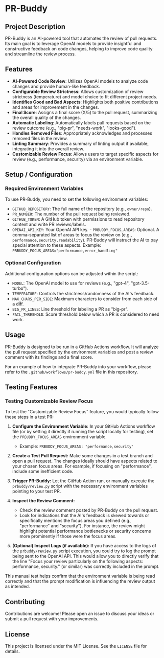 # PR-Buddy

## Project Description
PR-Buddy is an AI-powered tool that automates the review of pull requests. Its main goal is to leverage OpenAI models to provide insightful and constructive feedback on code changes, helping to improve code quality and streamline the review process.

## Features
- **AI-Powered Code Review**: Utilizes OpenAI models to analyze code changes and provide human-like feedback.
- **Configurable Review Strictness**: Allows customization of review strictness (temperature) and model choice to fit different project needs.
- **Identifies Good and Bad Aspects**: Highlights both positive contributions and areas for improvement in the changes.
- **Final Score**: Assigns a final score (X/5) to the pull request, summarizing the overall quality of the changes.
- **Automatic Labeling**: Automatically labels pull requests based on the review outcome (e.g., "big-pr", "needs-work", "looks-good").
- **Handles Removed Files**: Appropriately acknowledges and processes removed files in the review.
- **Linting Summary**: Provides a summary of linting output if available, integrating it into the overall review.
- **Customizable Review Focus**: Allows users to target specific aspects for review (e.g., performance, security) via an environment variable.

## Setup / Configuration

### Required Environment Variables
To use PR-Buddy, you need to set the following environment variables:
- `GITHUB_REPOSITORY`: The full name of the repository (e.g., `owner/repo`).
- `PR_NUMBER`: The number of the pull request being reviewed.
- `GITHUB_TOKEN`: A GitHub token with permissions to read repository content and write PR reviews/labels.
- `OPENAI_API_KEY`: Your OpenAI API key.
        - `PRBUDDY_FOCUS_AREAS`: Optional. A comma-separated list of areas to focus the review on (e.g., `performance,security,readability`). PR-Buddy will instruct the AI to pay special attention to these aspects.
            Example: `PRBUDDY_FOCUS_AREAS="performance,error_handling"`

### Optional Configuration
Additional configuration options can be adjusted within the script:
- `MODEL`: The OpenAI model to use for reviews (e.g., "gpt-4", "gpt-3.5-turbo").
- `TEMPERATURE`: Controls the strictness/randomness of the AI's feedback.
- `MAX_CHARS_PER_SIDE`: Maximum characters to consider from each side of a diff.
- `BIG_PR_LINES`: Line threshold for labeling a PR as "big-pr".
- `FAIL_THRESHOLD`: Score threshold below which a PR is considered to need work.

## Usage
PR-Buddy is designed to be run in a GitHub Actions workflow. It will analyze the pull request specified by the environment variables and post a review comment with its findings and a final score.

For an example of how to integrate PR-Buddy into your workflow, please refer to the `.github/workflows/pr-buddy.yml` file in this repository.

## Testing Features

### Testing Customizable Review Focus

To test the "Customizable Review Focus" feature, you would typically follow these steps in a test PR:

1.  **Configure the Environment Variable:** In your GitHub Actions workflow file (or by setting it directly if running the script locally for testing), set the `PRBUDDY_FOCUS_AREAS` environment variable.
    *   Example: `PRBUDDY_FOCUS_AREAS: "performance,security"`

2.  **Create a Test Pull Request:** Make some changes in a test branch and open a pull request. The changes ideally should have aspects related to your chosen focus areas. For example, if focusing on "performance", include some inefficient code.

3.  **Trigger PR-Buddy:** Let the GitHub Action run, or manually execute the `prbuddy/review.py` script with the necessary environment variables pointing to your test PR.

4.  **Inspect the Review Comment:**
    *   Check the review comment posted by PR-Buddy on the pull request.
    *   Look for indications that the AI's feedback is skewed towards or specifically mentions the focus areas you defined (e.g., "performance" and "security"). For instance, the review might highlight potential performance bottlenecks or security concerns more prominently if those were the focus areas.

5.  **(Optional) Inspect Logs (if available):** If you have access to the logs of the `prbuddy/review.py` script execution, you could try to log the prompt being sent to the OpenAI API. This would allow you to directly verify that the line "Focus your review particularly on the following aspects: performance, security." (or similar) was correctly included in the prompt.

This manual test helps confirm that the environment variable is being read correctly and that the prompt modification is influencing the review output as intended.

## Contributing
Contributions are welcome! Please open an issue to discuss your ideas or submit a pull request with your improvements.

## License
This project is licensed under the MIT License. See the `LICENSE` file for details.